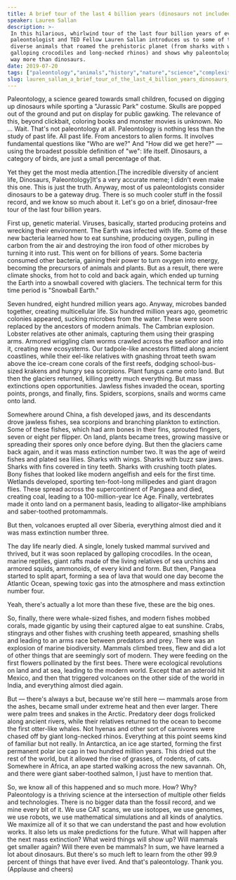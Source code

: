 ```yaml
---
title: A brief tour of the last 4 billion years (dinosaurs not included)
speaker: Lauren Sallan
description: >-
 In this hilarious, whirlwind tour of the last four billion years of evolution,
 paleontologist and TED Fellow Lauren Sallan introduces us to some of the wildly
 diverse animals that roamed the prehistoric planet (from sharks with wings to
 galloping crocodiles and long-necked rhinos) and shows why paleontology is about
 way more than dinosaurs.
date: 2019-07-20
tags: ["paleontology","animals","history","nature","science","complexity","evolution","ted-fellows"]
slug: lauren_sallan_a_brief_tour_of_the_last_4_billion_years_dinosaurs_not_included
---
```


Paleontology, a science geared towards small children, focused on digging up dinosaurs
while sporting a "Jurassic Park" costume. Skulls are popped out of the ground and put on
display for public gawking. The relevance of this, beyond clickbait, coloring books and
monster movies is unknown. No ... Wait. That's not paleontology at all. Paleontology is
nothing less than the study of past life. All past life. From ancestors to alien forms. It
involves fundamental questions like "Who are we?" And "How did we get here?" — using the
broadest possible definition of "we": life itself. Dinosaurs, a category of birds, are just
a small percentage of that.

Yet they get the most media attention.[The incredible diversity of ancient life,
Dinosaurs, Paleontology]It's a very accurate meme; I didn't even make this one. This is
just the truth. Anyway, most of us paleontologists consider dinosaurs to be a gateway
drug. There is so much cooler stuff in the fossil record, and we know so much about it.
Let's go on a brief, dinosaur-free tour of the last four billion years.

First up, genetic material. Viruses, basically, started producing proteins and wrecking
their environment. The Earth was infected with life. Some of these new bacteria learned
how to eat sunshine, producing oxygen, pulling in carbon from the air and destroying the
iron food of other microbes by turning it into rust. This went on for billions of
years. Some bacteria consumed other bacteria, gaining their power to turn oxygen into
energy, becoming the precursors of animals and plants. But as a result, there were climate
shocks, from hot to cold and back again, which ended up turning the Earth into a snowball
covered with glaciers. The technical term for this time period is "Snowball
Earth."

Seven hundred, eight hundred million years ago. Anyway, microbes banded together, creating
multicellular life. Six hundred million years ago, geometric colonies appeared, sucking
microbes from the water. These were soon replaced by the ancestors of modern animals. The
Cambrian explosion. Lobster relatives ate other animals, capturing them using their
grasping arms. Armored wriggling clam worms crawled across the seafloor and into it,
creating new ecosystems. Our tadpole-like ancestors flitted along ancient coastlines,
while their eel-like relatives with gnashing throat teeth swam above the ice-cream cone
corals of the first reefs, dodging school-bus-sized krakens and hungry sea scorpions.
Plant fungus came onto land. But then the glaciers returned, killing pretty much
everything. But mass extinctions open opportunities. Jawless fishes invaded the ocean,
sporting points, prongs, and finally, fins. Spiders, scorpions, snails and worms came onto
land.

Somewhere around China, a fish developed jaws, and its descendants drove jawless fishes,
sea scorpions and branching plankton to extinction. Some of these fishes, which had arm
bones in their fins, sprouted fingers, seven or eight per flipper. On land, plants became
trees, growing massive or spreading their spores only once before dying. But then the
glaciers came back again, and it was mass extinction number two. It was the age of weird
fishes and plated sea lilies. Sharks with wings. Sharks with buzz saw jaws. Sharks with
fins covered in tiny teeth. Sharks with crushing tooth plates. Bony fishes that looked
like modern angelfish and eels for the first time. Wetlands developed, sporting
ten-foot-long millipedes and giant dragon flies. These spread across the supercontinent of
Pangaea and died, creating coal, leading to a 100-million-year Ice Age. Finally,
vertebrates made it onto land on a permanent basis, leading to alligator-like amphibians
and saber-toothed protomammals.

But then, volcanoes erupted all over Siberia, everything almost died and it was mass
extinction number three.

The day life nearly died. A single, lonely tusked mammal survived and thrived, but it was
soon replaced by galloping crocodiles. In the ocean, marine reptiles, giant rafts made of
the living relatives of sea urchins and armored squids, ammonoids, of every kind and
form. But then, Pangaea started to split apart, forming a sea of lava that would one day
become the Atlantic Ocean, spewing toxic gas into the atmosphere and mass extinction
number four.

Yeah, there's actually a lot more than these five, these are the big ones.

So, finally, there were whale-sized fishes, and modern fishes mobbed corals, made gigantic
by using their captured algae to eat sunshine. Crabs, stingrays and other fishes with
crushing teeth appeared, smashing shells and leading to an arms race between predators and
prey. There was an explosion of marine biodiversity. Mammals climbed trees, flew and did a
lot of other things that are seemingly sort of modern. They were feeding on the first
flowers pollinated by the first bees. There were ecological revolutions on land and at
sea, leading to the modern world. Except that an asteroid hit Mexico, and then that
triggered volcanoes on the other side of the world in India, and everything almost died
again.

But — there's always a but, because we're still here — mammals arose from the ashes,
became small under extreme heat and then ever larger. There were palm trees and snakes in
the Arctic. Predatory deer dogs frolicked along ancient rivers, while their relatives
returned to the ocean to become the first otter-like whales. Not hyenas and other sort of
carnivores were chased off by giant long-necked rhinos. Everything at this point seems kind
of familiar but not really. In Antarctica, an ice age started, forming the first permanent
polar ice cap in two hundred million years. This dried out the rest of the world, but it
allowed the rise of grasses, of rodents, of cats. Somewhere in Africa, an ape started
walking across the new savannah. Oh, and there were giant saber-toothed salmon, I just
have to mention that.

So, we know all of this happened and so much more. How? Why? Paleontology is a thriving
science at the intersection of multiple other fields and technologies. There is no bigger
data than the fossil record, and we mine every bit of it. We use CAT scans, we use
isotopes, we use genomes, we use robots, we use mathematical simulations and all kinds of
analytics. We maximize all of it so that we can understand the past and how evolution
works. It also lets us make predictions for the future. What will happen after the next
mass extinction? What weird things will show up? Will mammals get smaller again? Will
there even be mammals? In sum, we have learned a lot about dinosaurs. But there's so much
left to learn from the other 99.9 percent of things that have ever lived. And that's
paleontology. Thank you.(Applause and cheers)

<!--
ad_duration=3.33
comment_count=7
event="TEDSummit 2019"
external_duration=0
external_start_time=0
has_talk_citation=1
intro_duration=11.82
is_subtitle_required="False"
is_talk_featured="True"
language="en"
language_swap="False"
native_language="en"
number_of_related_talks=6
number_of_speakers=1
number_of_subtitled_videos=21
number_of_tags=8
number_of_talk_download_languages=22
number_of_talk_more_resources=0
number_of_talk_recommendations=0
number_of_talks_take_actions=0
post_ad_duration=0.83
published_timestamp="2020-02-18 20:48:17"
recording_date="2019-07-20"
speaker_description="Paleobiologist"
speaker_is_published=1
speaker_name="Lauren Sallan"
talk_more_resources=[]
talk_name="A brief tour of the last 4 billion years (dinosaurs not included)"
talks_tags=["paleontology","animals","history","nature","science","complexity","evolution","ted-fellows"]
talks_take_action=[]
url_photo_speaker="https://pe.tedcdn.com/images/ted/0a294745b2c9646a5dc7615116d70f12345d0749_254x191.jpg"
url_photo_talk="https://s3.amazonaws.com/talkstar-photos/uploads/01ba3137-2e8d-4d59-998b-0058787df0e7/LaurenSallan_2019T-embed.jpg"
url_webpage="https://www.ted.com/talks/lauren_sallan_a_brief_tour_of_the_last_4_billion_years_dinosaurs_not_included"
video_type_name="TED Stage Talk"
-->